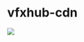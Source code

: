 # vfxhub-cdn
[![](https://data.jsdelivr.com/v1/package/gh/speedecho/vfxhub-cdn/badge)](https://www.jsdelivr.com/package/gh/speedecho/vfxhub-cdn)
